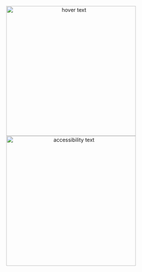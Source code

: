 <p align="center">
  <img src="https://res.cloudinary.com/dz209s6jk/image/upload/v1554379663/Challenges/dljq5wd6tj1r8hjulezy.jpg" width="350" title="hover text">
  <img src="your_relative_path_here_number_2_large_name" width="350" alt="accessibility text">
</p>
